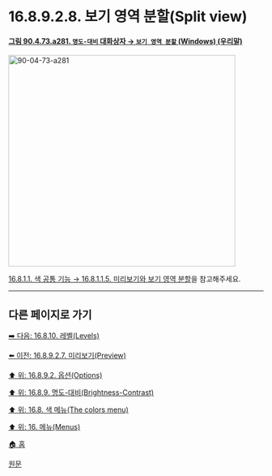# 16.8.9.2.8. 보기 영역 분할(Split view)

<a id="90-04-73-a281"></a>

#### [그림 90.4.73.a281. `명도-대비` 대화상자 → `보기 영역 분할` (Windows) (우리말)](./90-04-0073-brightness_contrast.md#90-04-73-a281)
<img width="448" height="417" alt="90-04-73-a281" src="https://github.com/user-attachments/assets/909f8318-ee4c-4c72-9d1e-33a47493cf86" />

[16.8.1.1. 색 공통 기능 → 16.8.1.1.5. 미리보기와 보기 영역 분할](./16-08-01-01-05-preview_n_split_view.md)을 참고해주세요.

***

## 다른 페이지로 가기

[➡️ 다음: 16.8.10. 레벨(Levels)](./16-08-10-levels.md)

[⬅️ 이전: 16.8.9.2.7. 미리보기(Preview)](./16-08-09-02-07-preview.md)

[⬆️ 위: 16.8.9.2. 옵션(Options)](./16-08-09-02-00-options.md)

[⬆️ 위: 16.8.9. 명도-대비(Brightness-Contrast)](./16-08-09-00-brightness-contrast.md)

[⬆️ 위: 16.8. 색 메뉴(The colors menu)](./16-08-00-the-colors-menu.md)

[⬆️ 위: 16. 메뉴(Menus)](./16-00-menus.md)

[🏠 홈](./00-home.md)

[원문](https://docs.gimp.org/2.10/ko/gimp-tool-brightness-contrast.html#idm31016)